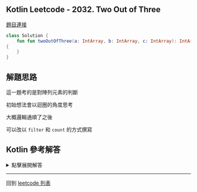 ## Kotlin Leetcode - 2032. Two Out of Three

[題目連接](https://leetcode.com/problems/two-out-of-three/)

```kotlin
class Solution {
    fun fun twoOutOfThree(a: IntArray, b: IntArray, c: IntArray): IntArray 
{
    }
}
```

## 解題思路

這一題考的是對陣列元素的判斷

初始想法會以迴圈的角度思考

大概邏輯通順了之後

可以改以 `filter` 和 `count` 的方式撰寫

## Kotlin 參考解答

<details>
  <summary>點擊展開解答</summary>


單一表達式內完成的方式如下

```kotlin
class Solution {
    fun twoOutOfThree(a: IntArray, b: IntArray, c: IntArray) =
        (a + b + c).toSet().filter {
            arrayOf(a, b, c).count { ar -> ar.contains(it) } > 1
        }
}
```

</details>

------

回到 [leetcode 列表](index.md)
